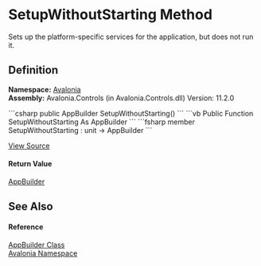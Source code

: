 # SetupWithoutStarting Method


Sets up the platform-specific services for the application, but does not run it.



## Definition
**Namespace:** <a href="N_Avalonia">Avalonia</a>  
**Assembly:** Avalonia.Controls (in Avalonia.Controls.dll) Version: 11.2.0

<Tabs groupId="api-code-preview">
<TabItem value="csharp" label="C#">
```csharp
public AppBuilder SetupWithoutStarting()
```
</TabItem>
<TabItem value="vb" label="VB">
```vb
Public Function SetupWithoutStarting As AppBuilder
```
</TabItem>
<TabItem value="fsharp" label="F#">
```fsharp
member SetupWithoutStarting : unit -> AppBuilder 
```
</TabItem>
</Tabs>



<a href="https://github.com/AvaloniaUI/Avalonia/tree/master/src/Avalonia.Controls/AppBuilder.cs#L193" title="View the source code">View Source</a>



#### Return Value
<a href="T_Avalonia_AppBuilder">AppBuilder</a>  


## See Also


#### Reference
<a href="T_Avalonia_AppBuilder">AppBuilder Class</a>  
<a href="N_Avalonia">Avalonia Namespace</a>  
